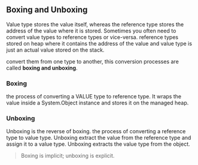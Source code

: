 ## Boxing and Unboxing
Value type stores the value itself, whereas the reference type stores the address of the value where it is stored. 
Sometimes you often need to convert value types to reference types or vice-versa. reference types stored on heap where it contains the address of the value and value type is just an actual value stored on the stack.

convert them from one type to another, this conversion processes are called **boxing and unboxing**.



### Boxing
the process of converting a VALUE type to reference type. It wraps the value inside a System.Object instance and stores it on the managed heap.

### Unboxing 
Unboxing is the reverse of boxing. the process of converting a reference type to value type. Unboxing extract the value from the reference type and assign it to a value type. Unboxing extracts the value type from the object.


> Boxing is implicit; unboxing is explicit.

